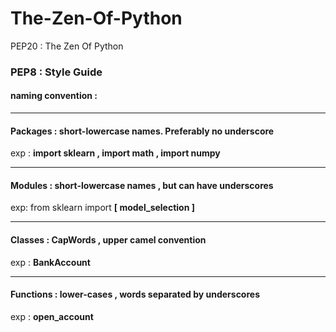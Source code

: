 # The-Zen-Of-Python
PEP20 : The Zen Of Python


### PEP8 : Style Guide 

#### naming convention :

----

#### Packages : short-lowercase names. Preferably no underscore

exp : <strong>import sklearn , import math , import numpy</strong>

----

#### Modules : short-lowercase names , but can have underscores

exp: from sklearn import <strong>[ model_selection ] </strong> 

----

#### Classes : CapWords , upper camel convention

exp : <strong> BankAccount </strong>

----

#### Functions : lower-cases , words separated by underscores

exp : <strong> open_account </strong>
